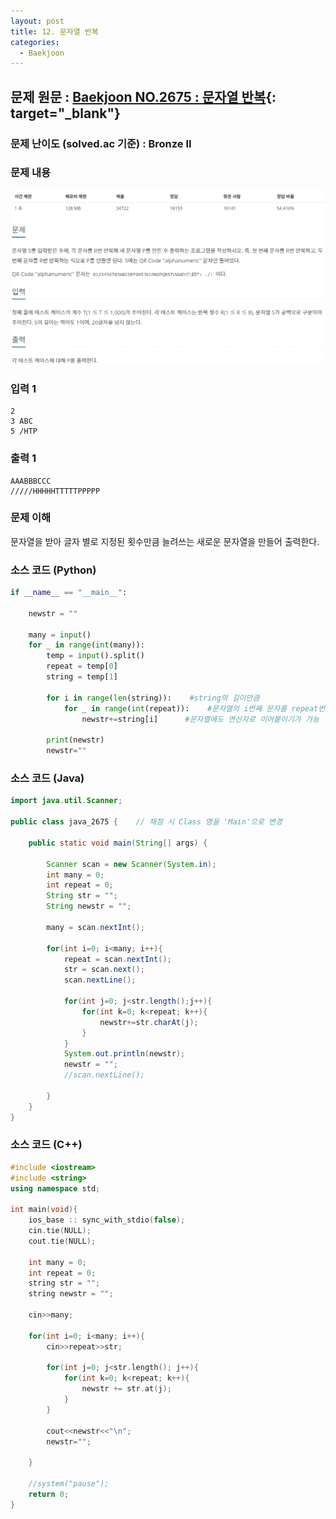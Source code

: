 ```yaml
---
layout: post
title: 12. 문자열 반복
categories:
  - Baekjoon
---
```


## 문제 원문 : [Baekjoon NO.2675 : 문자열 반복](https://www.acmicpc.net/problem/2675){: target="_blank"}  

### 문제 난이도 (solved.ac 기준) : Bronze II  

### 문제 내용
![2675_max](/assets/images/Baekjoon/2675_string_repeat.PNG)  

### 입력 1
```
2
3 ABC
5 /HTP
```
### 출력 1
```
AAABBBCCC
/////HHHHHTTTTTPPPPP
```  

### 문제 이해
문자열을 받아 글자 별로 지정된 횟수만큼 늘려쓰는 새로운 문자열을 만들어 출력한다.

### 소스 코드 (Python)
```python
if __name__ == "__main__":
    
    newstr = ""

    many = input()
    for _ in range(int(many)):
        temp = input().split()
        repeat = temp[0]
        string = temp[1]

        for i in range(len(string)):    #string의 길이만큼
            for _ in range(int(repeat)):    #문자열의 i번째 문자를 repeat번 만큼 이어붙인다
                newstr+=string[i]      #문자열에도 연산자로 이어붙이기가 가능

        print(newstr)
        newstr=""
```  


### 소스 코드 (Java)
```java
import java.util.Scanner;

public class java_2675 {    // 채점 시 Class 명을 'Main'으로 변경

    public static void main(String[] args) {
        
        Scanner scan = new Scanner(System.in);
        int many = 0;
        int repeat = 0;
        String str = "";
        String newstr = "";

        many = scan.nextInt();

        for(int i=0; i<many; i++){
            repeat = scan.nextInt();
            str = scan.next();
            scan.nextLine();

            for(int j=0; j<str.length();j++){
                for(int k=0; k<repeat; k++){
                    newstr+=str.charAt(j);
                }
            }
            System.out.println(newstr);
            newstr = "";
            //scan.nextLine();
            
        }   
    }
}
```  

### 소스 코드 (C++)

```cpp
#include <iostream>
#include <string>
using namespace std;

int main(void){
    ios_base :: sync_with_stdio(false);
    cin.tie(NULL);
    cout.tie(NULL);

    int many = 0;
    int repeat = 0;
    string str = "";
    string newstr = "";
   
    cin>>many;

    for(int i=0; i<many; i++){
        cin>>repeat>>str;
        
        for(int j=0; j<str.length(); j++){
            for(int k=0; k<repeat; k++){
                newstr += str.at(j);
            }
        }

        cout<<newstr<<"\n";
        newstr="";

    }

    //system("pause");
    return 0;
}

```

